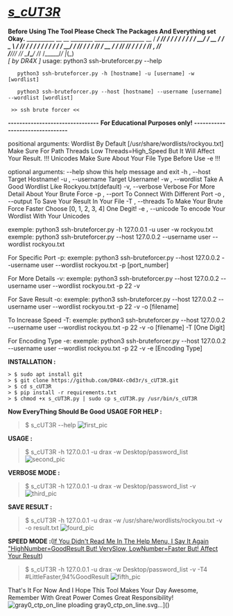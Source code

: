 # <ins>***s_cUT3R***</ins>
**Before Using The Tool Please Check The Packages And Everything set Okay.**
               __________ __  __   ________  __________________  __
              / ___/ ___// / / /  / ____/ / / /_  __/ ____/ __ \/ /
              \__ \\__ \/ /_/ /  / /   / / / / / / / __/ / /_/ / / 
             ___/ /__/ / __  /  / /___/ /_/ / / / / /___/ _, _/_/  
            /____/____/_/ /_/   \____/\____/ /_/ /_____/_/ |_(_)   
                                                   _[ by DR4X ]_
usage: python3 ssh-bruteforcer.py --help

       python3 ssh-bruteforcer.py -h [hostname] -u [username] -w [wordlist]

       python3 ssh-bruteforcer.py --host [hostname] --username [username] --wordlist [wordlist]

     >> ssh brute forcer <<
**--------------------------------**
 **For Educational Purposes only!**
**--------------------------------**

positional arguments:
  Wordlist          By Default [/usr/share/wordlists/rockyou.txt] Make Sure For Path
  Threads           Low Threads=High_Speed But It Will Affect Your Result. !!!
  Unicodes          Make Sure About Your File Type Before Use -e !!!

optional arguments:
  --help            show this help message and exit
  -h , --host       Target Hostname!
  -u , --username   Target Username!
  -w , --wordlist   Take A Good Wordlist Like Rockyou.txt(default)
  -v, --verbose     Verbose For More Detail About Your Brute Force
  -p , --port       To Connect With Different Port
  -o , --output     To Save Your Result In Your File
  -T , --threads    To Make Your Brute Force Faster Choose [0, 1, 2, 3, 4] One Degit!
  -e , --unicode    To encode Your Wordlist With Your Unicodes

exemple: python3 ssh-bruteforcer.py -h 127.0.0.1 -u user -w rockyou.txt
exemple: python3 ssh-bruteforcer.py --host 127.0.0.2 --username user --wordlist rockyou.txt

For Specific Port -p:
exemple: python3 ssh-bruteforcer.py --host 127.0.0.2 --username user --wordlist rockyou.txt -p [port_number]

For More Details -v:
exemple: python3 ssh-bruteforcer.py --host 127.0.0.2 --username user --wordlist rockyou.txt -p 22 -v

For Save Result -o:
exemple: python3 ssh-bruteforcer.py --host 127.0.0.2 --username user --wordlist rockyou.txt -p 22 -v -o [filename]

To Increase Speed -T:
exemple: python3 ssh-bruteforcer.py --host 127.0.0.2 --username user --wordlist rockyou.txt -p 22 -v -o [filename] -T [One Digit]

For Encoding Type -e:
exemple: python3 ssh-bruteforcer.py --host 127.0.0.2 --username user --wordlist rockyou.txt -p 22 -v -e [Encoding Type]

**INSTALLATION :**
```
> $ sudo apt install git
> $ git clone https://github.com/DR4X-c0d3r/s_cUT3R.git
> $ cd s_cUT3R
> $ pip install -r requirements.txt
> $ chmod +x s_cUT3R.py | sudo cp s_cUT3R.py /usr/bin/s_cUT3R
```
**Now EveryThing Should Be Good**
**USAGE FOR HELP :**
> $ s_cUT3R --help
![first_pic](https://github.com/user-attachments/assets/6ba6f345-d961-472c-a865-6bef5d401ab0)

**USAGE :**
> $ s_cUT3R -h 127.0.0.1 -u drax -w Desktop/password_list
![second_pic](https://github.com/user-attachments/assets/f30fa33c-1ef2-4528-8515-ba79a6022828)

**VERBOSE MODE :**
> $ s_cUT3R -h 127.0.0.1 -u drax -w Desktop/password_list -v
![third_pic](https://github.com/user-attachments/assets/15942d12-a2e9-4fa5-92ff-83372b84b5e9)

**SAVE RESULT :**
> $ s_cUT3R -h 127.0.0.1 -u drax -w /usr/share/wordlists/rockyou.txt -v -o result.txt
![fourd_pic](https://github.com/user-attachments/assets/83f98016-8cdf-4117-b712-99b98284b4ff)

**SPEED MODE :**(<ins>If You Didn't Read Me In The Help Menu, I Say It Again "HighNumber=GoodResult But! VerySlow, LowNumber=Faster But! Affect Your Result</ins>)
> $ s_cUT3R -h 127.0.0.1 -u drax -w Desktop/password_list -v -T4 #LittleFaster,94%GoodResult
![fifth_pic](https://github.com/user-attachments/assets/fcdc607f-27a6-4b74-82d8-5ea4e3c5c88e)

That's It For Now And I Hope This Tool Makes Your Day Awesome, Remember With Great Power Comes Great Responsibility!
![gray0_ctp_on_line](https://github.com/user-attachments/assets/666442e5-7ae5-485d-9dff-2667aa8efb7e)
    <path transform="matrix(1,0,0,1,92.3579,4.11772)" d="M110.074,10.347C113.617,10.347 114.448,14.635 117.14,14.635" style="fill: none; stroke: rgb(110, 108, 126); stroke-width: 1.5px;"/>
    <path transform="matrix(1,0,0,1,92.3579,4.11772)" d="M112.568,9.074C112.568,9.074 111.553,6.74 110.677,6.74C109.801,6.74 108.537,9.169 108.537,9.169" style="fill: none; stroke: rgb(110, 108, 126); stroke-width: 1.5px;"/>
    <path transform="matrix(3.96613,0,0,5.89452,-177.012,-336.835)" d="M93.717,66.428L195.647,66.428" style="fill: none; stroke: rgb(110, 108, 126); stroke-width: 0.3px;"/>
    <path transform="matrix(1.78906,0,0,2.78204,-166.7,-130.078)" d="M93.717,66.428L195.647,66.428" style="fill: none; stroke: rgb(110, 108, 126); stroke-width: 0.64px;"/>
</svg>ploading gray0_ctp_on_line.svg…]()
